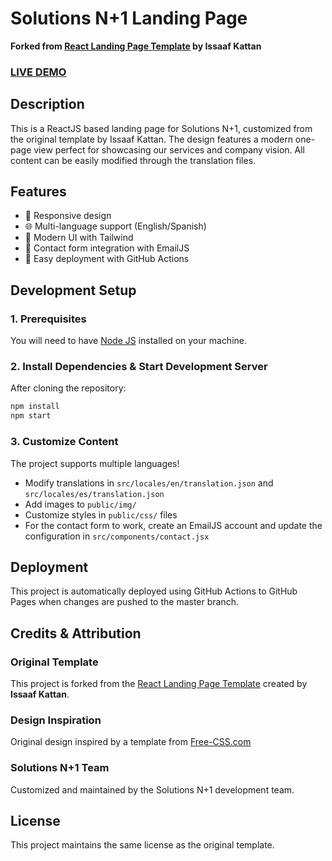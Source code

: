 # Solutions N+1 Landing Page

**Forked from [React Landing Page Template](https://github.com/issaafalkattan/React-Landing-Page-Template) by Issaaf Kattan**

### <a href="https://solutionsnplusone.github.io/solutionsnplusone-landing-frontend/">LIVE DEMO</a> 

## Description
This is a ReactJS based landing page for Solutions N+1, customized from the original template by Issaaf Kattan. The design features a modern one-page view perfect for showcasing our services and company vision. All content can be easily modified through the translation files.

## Features
- 📱 Responsive design
- 🌐 Multi-language support (English/Spanish)
- 🎨 Modern UI with Tailwind
- 📧 Contact form integration with EmailJS
- 🚀 Easy deployment with GitHub Actions

## Development Setup
### 1. Prerequisites
You will need to have <a href="https://nodejs.org/">Node JS</a> installed on your machine. 

### 2. Install Dependencies & Start Development Server
After cloning the repository:
```bash
npm install
npm start
```

### 3. Customize Content 
The project supports multiple languages! 
- Modify translations in `src/locales/en/translation.json` and `src/locales/es/translation.json`
- Add images to `public/img/`
- Customize styles in `public/css/` files
- For the contact form to work, create an EmailJS account and update the configuration in `src/components/contact.jsx`

## Deployment
This project is automatically deployed using GitHub Actions to GitHub Pages when changes are pushed to the master branch.

## Credits & Attribution

### Original Template
This project is forked from the [React Landing Page Template](https://github.com/issaafalkattan/React-Landing-Page-Template) created by **Issaaf Kattan**.

### Design Inspiration
Original design inspired by a template from <a href="https://www.free-css.com/assets/files/free-css-templates/preview/page234/interact/">Free-CSS.com</a>

### Solutions N+1 Team
Customized and maintained by the Solutions N+1 development team.

## License
This project maintains the same license as the original template.
